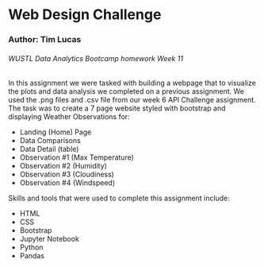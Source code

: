 <h1>Web Design Challenge</h1>
<h3>Author: Tim Lucas</h3>
<h6>WUSTL Data Analytics Bootcamp homework Week 11</h6>

<p>In this assignment we were tasked with building a webpage that to visualize the plots and data analysis we completed on a previous assignment. We used the .png files and .csv file from our week 6 API Challenge assignment. The task was to create a 7 page website styled with bootstrap and displaying Weather Observations for:</p>
<ul>
<li>Landing (Home) Page</li>
<li>Data Comparisons</li>
<li>Data Detail (table)</li>
<li>Observation #1 (Max Temperature)</li>
<li>Observation #2 (Humidity)</li>
<li>Observation #3 (Cloudiness)</li>
<li>Observation #4 (Windspeed)</li>
</ul>

<p>Skills and tools that were used to complete this assignment include:</p>
<ul>
<li>HTML</li>
<li>CSS</li>
<li>Bootstrap</li>
<li>Jupyter Notebook</li>
<li>Python</li>
<li>Pandas</li>
</ul>